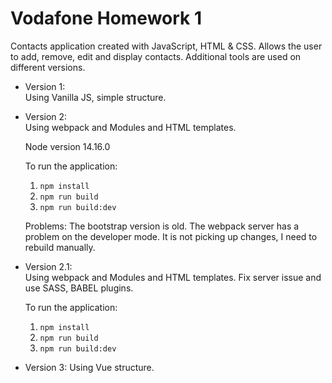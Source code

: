 # Vodafone Homework 1

Contacts application created with JavaScript, HTML & CSS.
Allows the user to add, remove, edit and display contacts.
Additional tools are used on different versions.

- Version 1:  
    Using Vanilla JS, simple structure.

- Version 2:   
    Using webpack and Modules and HTML templates.
    
    Node version 14.16.0

    To run the application: 
    1. `npm install`
    2. `npm run build`
    3. `npm run build:dev`

    Problems: The bootstrap version is old.
        The webpack server has a problem on the developer mode. It is not picking up changes, I need to rebuild manually.

- Version 2.1:   
    Using webpack and Modules and HTML templates.
    Fix server issue and use SASS, BABEL plugins.

    To run the application: 
    1. `npm install`
    2. `npm run build`
    3. `npm run build:dev`


- Version 3:
    Using Vue structure.

